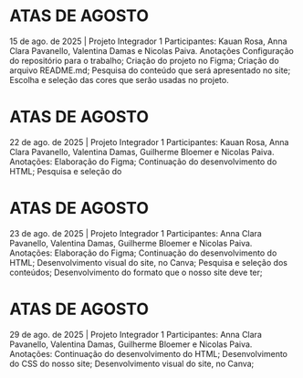 # ATAS DE AGOSTO

15 de ago. de 2025 | Projeto Integrador 1
Participantes: 
Kauan Rosa, Anna Clara Pavanello, Valentina Damas e Nicolas Paiva.
Anotações
Configuração do repositório para o trabalho;
Criação do projeto no Figma;
Criação do arquivo README.md;
Pesquisa do conteúdo que será apresentado no site;
Escolha e seleção das cores que serão usadas no projeto.

# ATAS DE AGOSTO

22 de ago. de 2025 | Projeto Integrador 1
Participantes: 
Kauan Rosa, Anna Clara Pavanello, Valentina Damas, Guilherme Bloemer e Nicolas Paiva.
Anotações:
Elaboração do Figma;
Continuação do desenvolvimento do HTML;
Pesquisa e seleção do 

# ATAS DE AGOSTO

23 de ago. de 2025 | Projeto Integrador 1
Participantes: 
Anna Clara Pavanello, Valentina Damas, Guilherme Bloemer e Nicolas Paiva.
Anotações:
Elaboração do Figma;
Continuação do desenvolvimento do HTML;
Desenvolvimento visual do site, no Canva;
Pesquisa e seleção dos conteúdos;
Desenvolvimento do formato que o nosso site deve ter;

# ATAS DE AGOSTO

29 de ago. de 2025 | Projeto Integrador 1
Participantes: 
Anna Clara Pavanello, Valentina Damas, Guilherme Bloemer e Nicolas Paiva.
Anotações:
Continuação do desenvolvimento do HTML;
Desenvolvimento do CSS do nosso site;
Desenvolvimento visual do site, no Canva;